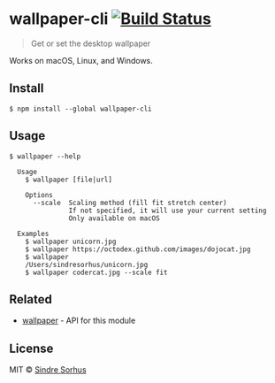 # wallpaper-cli [![Build Status](https://travis-ci.org/sindresorhus/wallpaper-cli.svg?branch=master)](https://travis-ci.org/sindresorhus/wallpaper-cli)

> Get or set the desktop wallpaper

Works on macOS, Linux, and Windows.


## Install

```
$ npm install --global wallpaper-cli
```


## Usage

```
$ wallpaper --help

  Usage
    $ wallpaper [file|url]

    Options
      --scale  Scaling method (fill fit stretch center)
               If not specified, it will use your current setting
               Only available on macOS

  Examples
    $ wallpaper unicorn.jpg
    $ wallpaper https://octodex.github.com/images/dojocat.jpg
    $ wallpaper
    /Users/sindresorhus/unicorn.jpg
    $ wallpaper codercat.jpg --scale fit
```


## Related

- [wallpaper](https://github.com/sindresorhus/wallpaper) - API for this module


## License

MIT © [Sindre Sorhus](https://sindresorhus.com)
